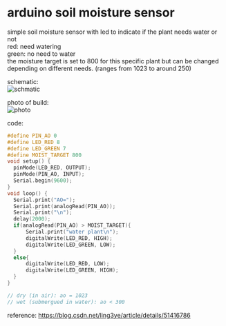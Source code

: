 # arduino soil moisture sensor

simple soil moisture sensor with led to indicate if the plant needs water or not  
red: need watering  
green: no need to water  
the moisture target is set to 800 for this specific plant but can be changed depending on different needs. (ranges from 1023 to around 250)   


schematic:   
![schmatic](https://github.com/user-attachments/assets/545ec8bf-e065-4d87-839b-3315ed90eb79)

photo of build:   
![photo](https://github.com/user-attachments/assets/cdd79c08-d02f-4c06-867b-d450c36c1e80)

code:   
```c
#define PIN_AO 0
#define LED_RED 8
#define LED_GREEN 7
#define MOIST_TARGET 800
void setup() {  
  pinMode(LED_RED, OUTPUT);
  pinMode(PIN_AO, INPUT); 
  Serial.begin(9600);  
}  
void loop() {
  Serial.print("AO=");  
  Serial.print(analogRead(PIN_AO));
  Serial.print("\n");
  delay(2000);  
  if(analogRead(PIN_AO) > MOIST_TARGET){
      Serial.print("water plant\n"); 
      digitalWrite(LED_RED, HIGH);
      digitalWrite(LED_GREEN, LOW);
  }
  else{
      digitalWrite(LED_RED, LOW);
      digitalWrite(LED_GREEN, HIGH);
  }
} 

// dry (in air): ao = 1023
// wet (submergued in water): ao < 300

```
reference: 
https://blog.csdn.net/ling3ye/article/details/51416786
